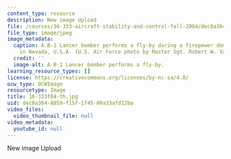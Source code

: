 ```yaml
---
content_type: resource
description: New image Upload
file: /courses/16-333-aircraft-stability-and-control-fall-2004/dec8a3648859f15f1f4500a33afd12ba_16-333f04-th.jpg
file_type: image/jpeg
image_metadata:
  caption: A B-1 Lancer bomber performs a fly-by during a firepower demonstration
    in Nevada, U.S.A. (U.S. Air Force photo by Master Sgt. Robert W. Valenca.)
  credit: ''
  image-alt: A B-1 Lancer bomber performs a fly-by.
learning_resource_types: []
license: https://creativecommons.org/licenses/by-nc-sa/4.0/
ocw_type: OCWImage
resourcetype: Image
title: 16-333f04-th.jpg
uid: dec8a364-8859-f15f-1f45-00a33afd12ba
video_files:
  video_thumbnail_file: null
video_metadata:
  youtube_id: null
---
```

New image Upload